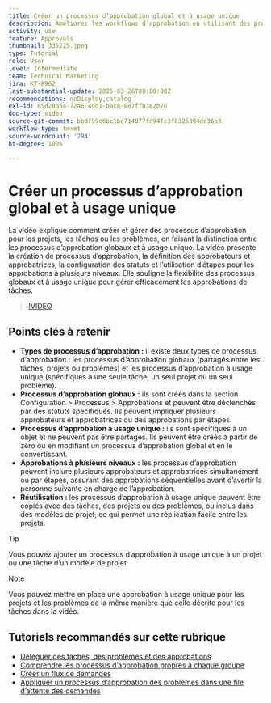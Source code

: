 ```yaml
---
title: Créer un processus d’approbation global et à usage unique
description: Améliorez les workflows d’approbation en utilisant des processus d’approbation globaux et à usage unique pour les tâches, les projets ou les problèmes, en mettant en œuvre des approbations à plusieurs niveaux et par étapes et en promouvant l’efficacité par la réutilisation dans les modèles de projet.
activity: use
feature: Approvals
thumbnail: 335225.jpeg
type: Tutorial
role: User
level: Intermediate
team: Technical Marketing
jira: KT-8962
last-substantial-update: 2025-03-26T00:00:00Z
recommendations: noDisplay,catalog
exl-id: 85d28b54-72a6-4dd1-bac8-8e7ffb3e2b76
doc-type: video
source-git-commit: bbdf99c6bc1be714077fd94fc3f8325394de36b3
workflow-type: tm+mt
source-wordcount: '294'
ht-degree: 100%

---
```


# Créer un processus d’approbation global et à usage unique

La vidéo explique comment créer et gérer des processus d’approbation pour les projets, les tâches ou les problèmes, en faisant la distinction entre les processus d’approbation globaux et à usage unique.
La vidéo présente la création de processus d’approbation, la définition des approbateurs et approbatrices, la configuration des statuts et l’utilisation d’étapes pour les approbations à plusieurs niveaux.
Elle souligne la flexibilité des processus globaux et à usage unique pour gérer efficacement les approbations de tâches.

>[!VIDEO](https://video.tv.adobe.com/v/335225/?quality=12&learn=on&enablevpops=1)

## Points clés à retenir

* **Types de processus d’approbation :** il existe deux types de processus d’approbation : les processus d’approbation globaux (partagés entre les tâches, projets ou problèmes) et les processus d’approbation à usage unique (spécifiques à une seule tâche, un seul projet ou un seul problème).
* **Processus d’approbation globaux :** ils sont créés dans la section Configuration > Processus > Approbations et peuvent être déclenchés par des statuts spécifiques. Ils peuvent impliquer plusieurs approbateurs et approbatrices ou des approbations par étapes.
* **Processus d’approbation à usage unique :** ils sont spécifiques à un objet et ne peuvent pas être partagés. Ils peuvent être créés à partir de zéro ou en modifiant un processus d’approbation global et en le convertissant.
* **Approbations à plusieurs niveaux :** les processus d’approbation peuvent inclure plusieurs approbateurs et approbatrices simultanément ou par étapes, assurant des approbations séquentielles avant d’avertir la personne suivante en charge de l’approbation.
* **Réutilisation :** les processus d’approbation à usage unique peuvent être copiés avec des tâches, des projets ou des problèmes, ou inclus dans des modèles de projet, ce qui permet une réplication facile entre les projets.


>[!TIP]
>
>Vous pouvez ajouter un processus d’approbation à usage unique à un projet ou une tâche d’un modèle de projet.

>[!NOTE]
>
>Vous pouvez mettre en place une approbation à usage unique pour les projets et les problèmes de la même manière que celle décrite pour les tâches dans la vidéo.



## Tutoriels recommandés sur cette rubrique

* [Déléguer des tâches, des problèmes et des approbations](/help/manage-work/approval-processes-and-milestone-paths/delegate-approvals.md)
* [Comprendre les processus d’approbation propres à chaque groupe](/help/administration-and-setup/approval-processes-and-milestone-paths/group-specific-approval-processes.md)
* [Créer un flux de demandes](/help/manage-work/request-queues/create-a-request-flow.md)
* [Appliquer un processus d’approbation des problèmes dans une file d’attente des demandes](/help/manage-work/approval-processes-and-milestone-paths/apply-an-issue-approval-process-in-a-request-queue.md)

